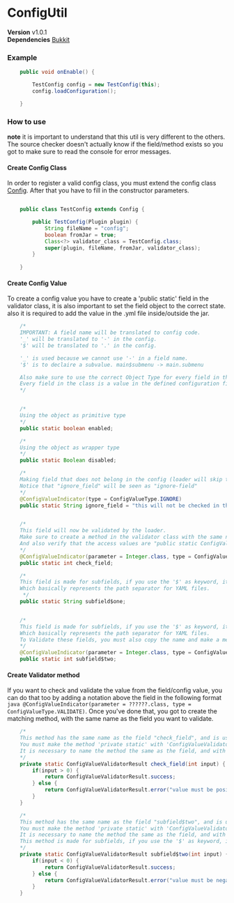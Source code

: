 # ConfigUtil

**Version** v1.0.1  
**Dependencies** [Bukkit](https://hub.spigotmc.org/javadocs/bukkit/overview-summary.html)


### Example
```java
    public void onEnable() {

        TestConfig config = new TestConfig(this);
        config.loadConfiguration();

    }
```

### How to use
**note** it is important to understand that this util is very different to the others.
The source checker doesn't actually know if the field/method exists so you got to make sure to read the console for error messages.


#### Create Config Class

In order to register a valid config class, you must extend the config class [Config](https://github.com/DanielTheDev/ConfigUtil/blob/master/src/com/danielthedev/config/Config.java).
After that you have to fill in the constructor parameters.


```java

    public class TestConfig extends Config {

        public TestConfig(Plugin plugin) {
            String fileName = "config";
            boolean fromJar = true;
            Class<?> validator_class = TestConfig.class;
            super(plugin, fileName, fromJar, validator_class);
        }
    
    }
```


#### Create Config Value
To create a config value you have to create a 'public static' field in the validator class, it is also important to set the field object to the correct state. also it is required to add the value in the .yml file inside/outside the jar.

```java
    /*
    IMPORTANT: A field name will be translated to config code.
    '_' will be translated to '-' in the config.
    '$' will be translated to '.' in the config.

    '_' is used because we cannot use '-' in a field name.
    '$' is to declaire a subvalue. main$submenu -> main.submenu

    Also make sure to use the correct Object Type for every field in the list.
    Every field in the class is a value in the defined configuration file,
    */


    /*
    Using the object as primitive type
    */
    public static boolean enabled;

    /*
    Using the object as wrapper type
    */
    public static Boolean disabled;

    /*
    Making field that does not belong in the config (loader will skip these)
    Notice that "ignore_field" will be seen as "ignore-field"
    */
    @ConfigValueIndicator(type = ConfigValueType.IGNORE)
    public static String ignore_field = "this will not be checked in the config";


    /*
    This field will now be validated by the loader.
    Make sure to create a method in the validator class with the same name as the field.
    And also verify that the access values are "public static ConfigValueValidatorResult {fieldname}(parameter class) {}"
    */
    @ConfigValueIndicator(parameter = Integer.class, type = ConfigValueType.VALIDATE)
    public static int check_field;

    /*
    This field is made for subfields, if you use the '$' as keyword, it will be translated to a '.'.
    Which basically represents the path separator for YAML files.
     */
    public static String subfield$one;


    /*
    This field is made for subfields, if you use the '$' as keyword, it will be translated to a '.'.
    Which basically represents the path separator for YAML files.
    To Validate these fields, you must also copy the name and make a method
    */
    @ConfigValueIndicator(parameter = Integer.class, type = ConfigValueType.VALIDATE)
    public static int subfield$two;

```

#### Create Validator method
If you want to check and validate the value from the field/config value, you can do that too by adding a notation above the field in the following format ```java @ConfigValueIndicator(parameter = ??????.class, type = ConfigValueType.VALIDATE)```.
Once you've done that, you got to create the matching method, with the same name as the field you want to validate.
```java
    /*
    This method has the same name as the field "check_field", and is used to validate the specific input.
    You must make the method 'private static' with 'ConfigValueValidatorResult' as return type, and the type as parameter.
    It is necessary to name the method the same as the field, and with the same type as parameters
    */
    private static ConfigValueValidatorResult check_field(int input) {
        if(input > 0) {
            return ConfigValueValidatorResult.success;
        } else {
            return ConfigValueValidatorResult.error("value must be positive");
        }
    }

    /*
    This method has the same name as the field "subfield$two", and is used to validate the specific input.
    You must make the method 'private static' with 'ConfigValueValidatorResult' as return type, and the type as parameter.
    It is necessary to name the method the same as the field, and with the same type as parameters
    This method is made for subfields, if you use the '$' as keyword, it will be translated to a '.'.
    */
    private static ConfigValueValidatorResult subfield$two(int input) {
        if(input < 0) {
            return ConfigValueValidatorResult.success;
        } else {
            return ConfigValueValidatorResult.error("value must be negative");
        }
    }
```
